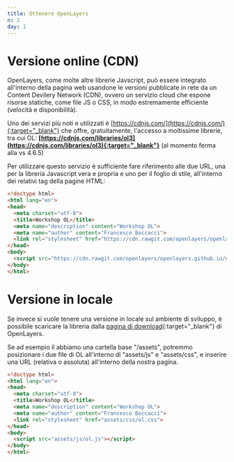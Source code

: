 ```yaml
---
title: Ottenere OpenLayers
n: 2
day: 1
---
```

Versione online (CDN)
====================
OpenLayers, come molte altre librerie Javscript, può essere integrato all'interno della pagina web usandone le versioni pubblicate in rete da un Content Devilery Network (CDN), ovvero un servizio cloud che espone risorse statiche, come file JS o CSS, in modo estremamente efficiente (velocità e disponibilità).

Uno dei servizi più noti e utilizzati è [https://cdnjs.com/](https://cdnjs.com/){:target="_blank"} che offre, gratuitamente, l'accesso a moltissime librerie, tra cui OL: **[https://cdnjs.com/libraries/ol3](https://cdnjs.com/libraries/ol3){:target="_blank"}** (al momento ferma alla vs 4.6.5)

Per utilizzare questo servizio è sufficiente fare riferimento alle due URL, una per la libreria Javascript vera e propria e uno per il foglio di stile, all'interno dei relativi tag della pagine HTML:

``` html
<!doctype html>
<html lang="en">
<head>
  <meta charset="utf-8">
  <title>Workshop OL</title>
  <meta name="description" content="Workshop OL">
  <meta name="author" content="Francesco Boccacci">
  <link rel="stylesheet" href="https://cdn.rawgit.com/openlayers/openlayers.github.io/master/en/v5.3.0/css/ol.css">
</head>
<body>
  <script src="https://cdn.rawgit.com/openlayers/openlayers.github.io/master/en/v5.3.0/build/ol.js"></script>
</body>
</html>
```

Versione in locale
===========================
Se invece si vuole tenere una versione in locale sul ambiente di sviluppo, è possibile scaricare la libreria dalla [pagina di download](http://openlayers.org/download/){:target="_blank"} di OpenLayers.

Se ad esempio il abbiamo una cartella base "/assets", potremmo posizionare i due file di OL all'interno di "assets/js" e "assets/css", e inserire una URL (relativa o assoluta) all'interno della nostra pagina.

``` html
<!doctype html>
<html lang="en">
<head>
  <meta charset="utf-8">
  <title>Workshop OL</title>
  <meta name="description" content="Workshop OL">
  <meta name="author" content="Francesco Boccacci">
  <link rel="stylesheet" href="assets/css/ol.css">
</head>
<body>
  <script src="assets/js/ol.js"></script>
</body>
</html>
```
